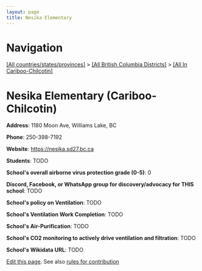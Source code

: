 ```yaml
---
layout: page
title: Nesika Elementary
---
```

# Navigation

[[All countries/states/provinces]](../../..) > [[All British Columbia Districts]](../..) > [[All In Cariboo-Chilcotin]](..)

# Nesika Elementary (Cariboo-Chilcotin)

**Address**: 1180 Moon Ave, Williams Lake, BC

**Phone**: 250-398-7192

**Website**: <https://nesika.sd27.bc.ca>

**Students**: TODO

**School's overall airborne virus protection grade (0-5)**: 0

**Discord, Facebook, or WhatsApp group for discovery/advocacy for THIS school**: TODO

**School's policy on Ventilation**: TODO

**School's Ventilation Work Completion**: TODO

**School's Air-Purification**: TODO

**School's CO2 monitoring to actively drive ventilation and filtration**: TODO

**School's Wikidata URL**: TODO


[Edit this page](https://github.com/ventilate-schools/BC/edit/main/./Cariboo-Chilcotin/Nesika_Elementary.md). See also [rules for contribution](../../../contribution-rules/)